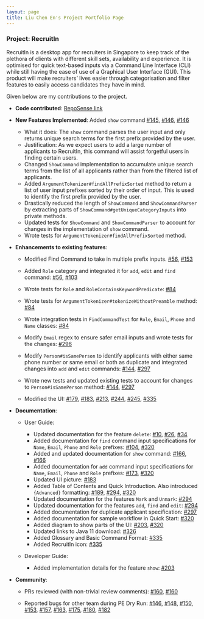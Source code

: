 ```yaml
---
layout: page
title: Liu Chen En's Project Portfolio Page
---
```


### Project: RecruitIn

RecruitIn is a desktop app for recruiters in Singapore to keep track of the plethora of clients with different skill sets, availability and experience. It is optimised for quick text-based inputs via a Command Line Interface (CLI) while still having the ease of use of a Graphical User Interface (GUI).
This product will make recruiters’ lives easier through categorisation and filter features to easily access candidates they have in mind.

Given below are my contributions to the project.

* **Code contributed**: [RepoSense link](https://nus-cs2103-ay2122s1.github.io/tp-dashboard/#breakdown=true&search=twothicc)

* **New Features Implemented**: Added `show` command
[\#145](https://github.com/AY2122S1-CS2103T-F11-2/tp/pull/145),
[\#146](https://github.com/AY2122S1-CS2103T-F11-2/tp/pull/156),
[\#146](https://github.com/AY2122S1-CS2103T-F11-2/tp/pull/166)
  * What it does: The `show` command parses the user input and only returns unique search terms for the first prefix
  provided by the user.
  * Justification: As we expect users to add a large number of applicants to RecruitIn, this command will assist
  forgetful users in finding certain users.
  * Changed `ShowCommand` implementation to accumulate unique search terms from the list of all applicants rather than
  from the filtered list of applicants.
  * Added `ArgumentTokenizer#findAllPrefixSorted` method to return a list of user input prefixes sorted by their order
  of input. This is used to identify the first prefix provided by the user.
  * Drastically reduced the length of `ShowCommand` and `ShowCommandParser` by extracting parts of `ShowCommand#getUniqueCategoryInputs`
  into private methods.
  * Updated tests for `ShowCommand` and `ShowCommandParser` to account for changes in the implementation of `show` command.
  * Wrote tests for `ArgumentTokenizer#findAllPrefixSorted` method.

* **Enhancements to existing features**:
  * Modified Find Command to take in multiple prefix inputs.
  [\#56](https://github.com/AY2122S1-CS2103T-F11-2/tp/pull/56),
  [\#153](https://github.com/AY2122S1-CS2103T-F11-2/tp/pull/153)

  * Added `Role` category and integrated it for `add`, `edit` and `find` command:
  [\#56](https://github.com/AY2122S1-CS2103T-F11-2/tp/pull/56),
  [\#103](https://github.com/AY2122S1-CS2103T-F11-2/tp/pull/103)

  * Wrote tests for `Role` and `RoleContainsKeywordPredicate`:
  [\#84](https://github.com/AY2122S1-CS2103T-F11-2/tp/pull/84)

  * Wrote tests for `ArgumentTokenizer#tokenizeWithoutPreamble` method:
  [\#84](https://github.com/AY2122S1-CS2103T-F11-2/tp/pull/84)

  * Wrote integration tests in `FindCommandTest` for `Role`, `Email`, `Phone` and `Name` classes:
  [\#84](https://github.com/AY2122S1-CS2103T-F11-2/tp/pull/84)

  * Modify `Email` regex to ensure safer email inputs and wrote tests for the changes:
  [\#296](https://github.com/AY2122S1-CS2103T-F11-2/tp/pull/296)

  * Modify `Person#isSamePerson` to identify applicants with either same phone number or same email or both as duplicate
  and integrated changes into `add` and `edit` commands:
  [\#144](https://github.com/AY2122S1-CS2103T-F11-2/tp/pull/144),
  [\#297](https://github.com/AY2122S1-CS2103T-F11-2/tp/pull/297)

  * Wrote new tests and updated existing tests to account for changes to `Person#isSamePerson` method:
  [\#144](https://github.com/AY2122S1-CS2103T-F11-2/tp/pull/144),
  [\#297](https://github.com/AY2122S1-CS2103T-F11-2/tp/pull/297)

  * Modified the UI:
  [\#179](https://github.com/AY2122S1-CS2103T-F11-2/tp/pull/179),
  [\#183](https://github.com/AY2122S1-CS2103T-F11-2/tp/pull/183),
  [\#213](https://github.com/AY2122S1-CS2103T-F11-2/tp/pull/213),
  [\#244](https://github.com/AY2122S1-CS2103T-F11-2/tp/pull/244),
  [\#245](https://github.com/AY2122S1-CS2103T-F11-2/tp/pull/245),
  [\#335](https://github.com/AY2122S1-CS2103T-F11-2/tp/pull/335)
  
* **Documentation**:
  * User Guide:
    * Updated documentation for the feature `delete`:
    [\#10](https://github.com/AY2122S1-CS2103T-F11-2/tp/pull/10),
    [\#26](https://github.com/AY2122S1-CS2103T-F11-2/tp/pull/26),
    [\#34](https://github.com/AY2122S1-CS2103T-F11-2/tp/pull/34)
    * Added documentation for `find` command input specifications for `Name`, `Email`, `Phone` and `Role` prefixes:
    [\#104](https://github.com/AY2122S1-CS2103T-F11-2/tp/pull/104),
    [\#320](https://github.com/AY2122S1-CS2103T-F11-2/tp/pull/320)
    * Added and updated documentation for `show` command:
    [\#166](https://github.com/AY2122S1-CS2103T-F11-2/tp/pull/166),
    [\#166](https://github.com/AY2122S1-CS2103T-F11-2/tp/pull/166)
    * Added documentation for `add` command input specifications for `Name`, `Email`, `Phone` and `Role` prefixes:
    [\#173](https://github.com/AY2122S1-CS2103T-F11-2/tp/pull/173),
    [\#320](https://github.com/AY2122S1-CS2103T-F11-2/tp/pull/320)
    * Updated UI picture:
    [\#183](https://github.com/AY2122S1-CS2103T-F11-2/tp/pull/183)
    * Added Table of Contents and Quick Introduction. Also introduced `{Advanced}` formatting:
    [\#189](https://github.com/AY2122S1-CS2103T-F11-2/tp/pull/189),
    [\#294](https://github.com/AY2122S1-CS2103T-F11-2/tp/pull/294),
    [\#320](https://github.com/AY2122S1-CS2103T-F11-2/tp/pull/320)
    * Updated documentation for the features `Mark` and `Unmark`:
    [\#294](https://github.com/AY2122S1-CS2103T-F11-2/tp/pull/294)
    * Updated documentation for the features `add`, `find` and `edit`:
    [\#294](https://github.com/AY2122S1-CS2103T-F11-2/tp/pull/294)
    * Added documentation for duplicate applicant specification:
    [\#297](https://github.com/AY2122S1-CS2103T-F11-2/tp/pull/297)
    * Added documentation for sample workflow in Quick Start:
    [\#320](https://github.com/AY2122S1-CS2103T-F11-2/tp/pull/320)
    * Added diagram to show parts of the UI:
    [\#203](https://github.com/AY2122S1-CS2103T-F11-2/tp/pull/203),
    [\#320](https://github.com/AY2122S1-CS2103T-F11-2/tp/pull/320)
    * Updated links to Java 11 download:
    [\#326](https://github.com/AY2122S1-CS2103T-F11-2/tp/pull/326)
    * Added Glossary and Basic Command Format:
    [\#335](https://github.com/AY2122S1-CS2103T-F11-2/tp/pull/335)
    * Added RecruitIn icon:
    [\#335](https://github.com/AY2122S1-CS2103T-F11-2/tp/pull/335)

  * Developer Guide:
    * Added implementation details for the feature `show`:
    [\#203](https://github.com/AY2122S1-CS2103T-F11-2/tp/pull/203)

* **Community**:
  * PRs reviewed (with non-trivial review comments):
  [\#160](https://github.com/AY2122S1-CS2103T-F11-2/tp/pull/160#discussion_r732770997),
  [\#160](https://github.com/AY2122S1-CS2103T-F11-2/tp/pull/160#discussion_r732779286)

  * Reported bugs for other team during PE Dry Run:
  [\#146](https://github.com/AY2122S1-CS2103-W14-3/tp/issues/146),
  [\#148](https://github.com/AY2122S1-CS2103-W14-3/tp/issues/148),
  [\#150](https://github.com/AY2122S1-CS2103-W14-3/tp/issues/150),
  [\#153](https://github.com/AY2122S1-CS2103-W14-3/tp/issues/153),
  [\#157](https://github.com/AY2122S1-CS2103-W14-3/tp/issues/157),
  [\#163](https://github.com/AY2122S1-CS2103-W14-3/tp/issues/163),
  [\#175](https://github.com/AY2122S1-CS2103-W14-3/tp/issues/175),
  [\#180](https://github.com/AY2122S1-CS2103-W14-3/tp/issues/180),
  [\#182](https://github.com/AY2122S1-CS2103-W14-3/tp/issues/182)





